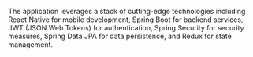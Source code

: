 The application leverages a stack of cutting-edge technologies including React Native for mobile development, Spring Boot for backend services, JWT (JSON Web Tokens) for authentication, Spring Security for security measures, Spring Data JPA for data persistence, and Redux for state management.
